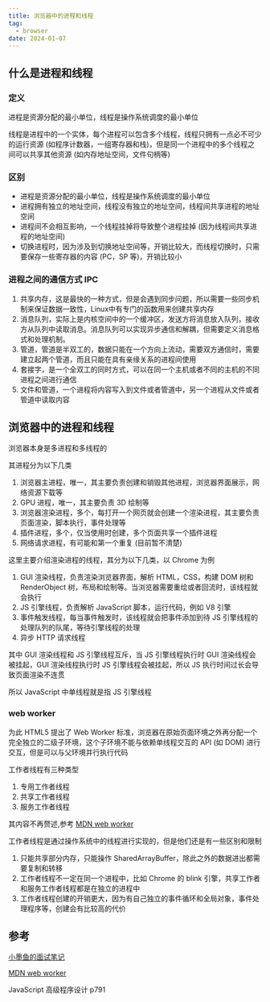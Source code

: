 ```yaml
---
title: 浏览器中的进程和线程
tag:
  - browser
date: 2024-01-07
---
```


## 什么是进程和线程

### 定义

进程是资源分配的最小单位，线程是操作系统调度的最小单位

线程是进程中的一个实体，每个进程可以包含多个线程，线程只拥有一点必不可少的运行资源 (如程序计数器，一组寄存器和栈)，但是同一个进程中的多个线程之间可以共享其他资源 (如内存地址空间，文件句柄等)

### 区别

- 进程是资源分配的最小单位，线程是操作系统调度的最小单位
- 进程拥有独立的地址空间，线程没有独立的地址空间，线程间共享进程的地址空间
- 进程间不会相互影响，一个线程挂掉将导致整个进程挂掉 (因为线程间共享进程的地址空间)
- 切换进程时，因为涉及到切换地址空间等，开销比较大，而线程切换时，只需要保存一些寄存器的内容 (PC，SP 等)，开销比较小

### 进程之间的通信方式 IPC

1. 共享内存，这是最快的一种方式，但是会遇到同步问题，所以需要一些同步机制来保证数据一致性，Linux中有专门的函数用来创建共享内存
1. 消息队列，实际上是内核空间中的一个缓冲区，发送方将消息放入队列，接收方从队列中读取消息。消息队列可以实现异步通信和解耦，但需要定义消息格式和处理机制。
1. 管道，管道是半双工的，数据只能在一个方向上流动，需要双方通信时，需要建立起两个管道，而且只能在具有亲缘关系的进程间使用
1. 套接字，是一个全双工的同时方式，可以在同一个主机或者不同的主机的不同进程之间进行通信
1. 文件和管道，一个进程将内容写入到文件或者管道中，另一个进程从文件或者管道中读取内容

## 浏览器中的进程和线程

浏览器本身是多进程和多线程的

其进程分为以下几类

1. 浏览器主进程，唯一，其主要负责创建和销毁其他进程，浏览器界面展示，网络资源下载等
1. GPU 进程，唯一，其主要负责 3D 绘制等
1. 浏览器渲染进程，多个，每打开一个网页就会创建一个渲染进程，其主要负责页面渲染，脚本执行，事件处理等
1. 插件进程，多个，仅当使用时创建，多个页面共享一个插件进程
1. 网络请求进程，有可能和第一个重复 (目前暂不清楚)

<!-- TODO: 真的只有这些进程吗 -->

这里主要介绍渲染进程的线程，其分为以下几类，以 Chrome 为例

1. GUI 渲染线程，负责渲染浏览器界面，解析 HTML，CSS，构建 DOM 树和 RenderObject 树，布局和绘制等。当浏览器需要重绘或者回流时，该线程就会执行
1. JS 引擎线程，负责解析 JavaScript 脚本，运行代码，例如 V8 引擎
1. 事件触发线程，每当事件触发时，该线程就会把事件添加到待 JS 引擎线程的处理队列的队尾，等待引擎线程的处理
1. 异步 HTTP 请求线程

<!-- TODO: 渲染进程的异步 HTTP 请求线程究竟在做什么 -->

其中 GUI 渲染线程和 JS 引擎线程互斥，当 JS 引擎线程执行时 GUI 渲染线程会被挂起，GUI 渲染线程执行时 JS 引擎线程会被挂起，所以 JS 执行时间过长会导致页面渲染不连贯

所以 JavaScript 中单线程就是指 JS 引擎线程

### web worker

为此 HTML5 提出了 Web Worker 标准，浏览器在原始页面环境之外再分配一个完全独立的二级子环境，这个子环境不能与依赖单线程交互的 API (如 DOM) 进行交互，但是可以与父环境并行执行代码

工作者线程有三种类型

1. 专用工作者线程
1. 共享工作者线程
1. 服务工作者线程

其内容不再赘述,参考 [MDN web worker](https://developer.mozilla.org/zh-CN/docs/Web/API/Web_Workers_API/Using_web_workers)

工作者线程是通过操作系统中的线程进行实现的，但是他们还是有一些区别和限制

1. 只能共享部分内存，只能操作 SharedArrayBuffer，除此之外的数据进出都需要复制和转移
1. 工作者线程不一定在同一个进程中，比如 Chrome 的 blink 引擎，共享工作者和服务工作者线程都是在独立的进程中
1. 工作者线程创建的开销更大，因为有自己独立的事件循环和全局对象，事件处理程序等，创建会有比较高的代价

## 参考

[小墨鱼的面试笔记](https://cchroot.github.io/interview/pages/interview%20notes/%E6%B5%8F%E8%A7%88%E5%99%A8%E4%B8%8ENode%E7%9A%84%E4%BA%8B%E4%BB%B6%E5%BE%AA%E7%8E%AFEvent%20Loop.html#%E8%BF%9B%E7%A8%8B%E4%B8%8E%E7%BA%BF%E7%A8%8B)

[MDN web worker](https://developer.mozilla.org/zh-CN/docs/Web/API/Web_Workers_API/Using_web_workers)

JavaScript 高级程序设计 p791
